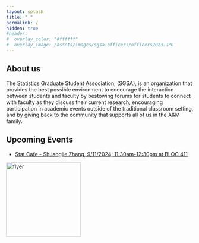 ```yaml
---
layout: splash
title: " "
permalink: /
hidden: true
#header:
#  overlay_color: "#ffffff"
#  overlay_image: /assets/images/sgsa-officers/officers2023.JPG
---
```


## About us

The Statistics Graduate Student Association, (SGSA), is an organization that provides the best possible environment to encourage the interaction between students and faculty by bestowing forums for students to connect with faculty as they discuss their current research, encouraging participation in academic events outside of the traditional classroom setting, and by giving back to the community that supports all of us in the A&M family.

## Upcoming Events

- [Stat Cafe - Shuangjie Zhang, 9/11/2024, 11:30am-12:30pm at BLOC 411](https://www.google.com/calendar/event?eid=NjZlNXQxZmQyZnJwa3R0OTlvYmQ2aGRsNGUgY19jNmYyNWM1YWJjMjcwODEwNWY0ZWRjZjJmMjMwOWU0ZjAyODMyMDAzYTk2MDQwNzM2NTdhZDlhNjY3YThmZWUzQGc&ctz=America/Chicago) 

<img src="https://jeroda7105.github.io/tamusgsa.github.io\assets\images\stat_cafe\Zhang_Sept_11_2024\StatCafeTalk_ShuangjieZhang.png" alt="flyer" width="200"/> <br>

<!--
<img src="https://github.com/tamusgsa/tamusgsa.github.io/blob/master/assets/images/stat_cafe/Zhang_Sept_11_2024/StatCafeTalk_ShuangjieZhang.png" alt="flyer" width="200"/> <br>
-->
